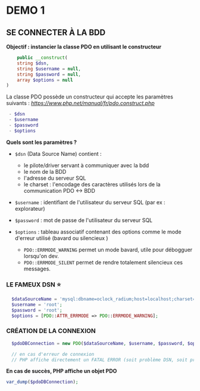 # DEMO 1

## SE CONNECTER À LA BDD

**Objectif : instancier la classe PDO en utilisant le constructeur**

```php
    public __construct(
    string $dsn,
    string $username = null,
    string $password = null,
    array $options = null
)
```

La classe PDO possède un constructeur qui accepte les paramètres suivants :
*https://www.php.net/manual/fr/pdo.construct.php*

```php
 - $dsn
 - $username
 - $password
 - $options
```

**Quels sont les paramètres ?**

- `$dsn` (Data Source Name) contient :

  - le pilote/driver servant à communiquer avec la bdd
  - le nom de la BDD
  - l'adresse du serveur SQL
  - le charset : l'encodage des caractères utilisés lors de la communication PDO <-> BDD

- `$username` : identifiant de l'utilisateur du serveur SQL (par ex : explorateur)

- `$password` : mot de passe de l'utilisateur du serveur SQL

- `$options` : tableau associatif contenant des options comme le mode d'erreur utilisé (bavard ou silencieux )

  - `PDO::ERRMODE_WARNING` permet un mode bavard, utile pour débogguer lorsqu'on dev.
  - `PDO::ERRMODE_SILENT` permet de rendre totalement silencieux ces messages.

### LE FAMEUX DSN :star:

```php
  $dataSourceName = 'mysql:dbname=oclock_radium;host=localhost;charset=UTF8';
  $username = 'root';
  $password = 'root';
  $options = [PDO::ATTR_ERRMODE => PDO::ERRMODE_WARNING];
```

### CRÉATION DE LA CONNEXION

```php
  $pdoDBConnection = new PDO($dataSourceName, $username, $password, $options);

  // en cas d'erreur de connexion
  // PHP affiche directement un FATAL ERROR (soit problème DSN, soit problème lié à la connexion : mauvais utilisateur ou mauvais mot de passe)
```

**En cas de succès, PHP affiche un objet PDO**

```php
var_dump($pdoDBConnection);
```
